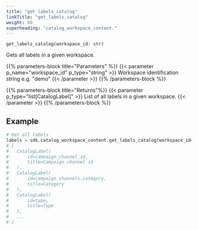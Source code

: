 ```yaml
---
title: "get_labels_catalog"
linkTitle: "get_labels_catalog"
weight: 60
superheading: "catalog_workspace_content."
---
```




``get_labels_catalog(workspace_id: str)``

Gets all labels in a given workspace.

{{% parameters-block  title="Parameters" %}}
{{< parameter p_name="workspace_id" p_type="string" >}}
Workspace identification string e.g. "demo"
{{< /parameter >}}
{{% /parameters-block %}}

{{% parameters-block title="Returns"%}}
{{< parameter p_type="list[CatalogLabel]" >}}
List of all labels in a given workspace.
{{< /parameter >}}
{{% /parameters-block %}}

## Example

```Python
# Get all labels
labels = sdk.catalog_workspace_content.get_labels_catalog(workspace_id="123")
# [
#   CatalogLabel(
#       id=campaign_channel_id,
#       title=Campaign channel id
#   ),
#   CatalogLabel(
#       id=campaign_channels.category,
#       title=Category
#   ),
#   CatalogLabel(
#       id=type,
#       title=Type
#   ),
#   ...
# ]
```
